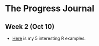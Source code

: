 # The Progress Journal

## Week 2 (Oct 10)

+ [Here](files/ozgegenchw1.html) is my 5 interesting R examples.
